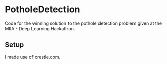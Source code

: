 # PotholeDetection
Code for the winning solution to the pothole detection problem given at the MIIA - Deep Learning Hackathon.

## Setup

I made use of crestle.com.
